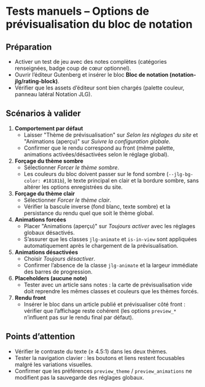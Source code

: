 # Tests manuels – Options de prévisualisation du bloc de notation

## Préparation
- Activer un test de jeu avec des notes complètes (catégories renseignées, badge coup de cœur optionnel).
- Ouvrir l’éditeur Gutenberg et insérer le bloc **Bloc de notation (notation-jlg/rating-block)**.
- Vérifier que les assets d’éditeur sont bien chargés (palette couleur, panneau latéral Notation JLG).

## Scénarios à valider
1. **Comportement par défaut**  
   - Laisser "Thème de prévisualisation" sur *Selon les réglages du site* et "Animations (aperçu)" sur *Suivre la configuration globale*.  
   - Confirmer que le rendu correspond au front (même palette, animations activées/désactivées selon le réglage global).
2. **Forçage du thème sombre**  
   - Sélectionner *Forcer le thème sombre*.  
   - Les couleurs du bloc doivent passer sur le fond sombre (`--jlg-bg-color: #18181b`), le texte principal en clair et la bordure sombre, sans altérer les options enregistrées du site.
3. **Forçage du thème clair**  
   - Sélectionner *Forcer le thème clair*.  
   - Vérifier la bascule inverse (fond blanc, texte sombre) et la persistance du rendu quel que soit le thème global.
4. **Animations forcées**  
   - Placer "Animations (aperçu)" sur *Toujours activer* avec les réglages globaux désactivés.  
   - S’assurer que les classes `jlg-animate` et `is-in-view` sont appliquées automatiquement après le chargement de la prévisualisation.
5. **Animations désactivées**  
   - Choisir *Toujours désactiver*.  
   - Confirmer l’absence de la classe `jlg-animate` et la largeur immédiate des barres de progression.
6. **Placeholders (aucune note)**  
   - Tester avec un article sans notes : la carte de prévisualisation vide doit reprendre les mêmes classes et couleurs que les thèmes forcés.
7. **Rendu front**  
   - Insérer le bloc dans un article publié et prévisualiser côté front : vérifier que l’affichage reste cohérent (les options `preview_*` n’influent pas sur le rendu final par défaut).

## Points d’attention
- Vérifier le contraste du texte (≥ 4.5:1) dans les deux thèmes.
- Tester la navigation clavier : les boutons et liens restent focusables malgré les variations visuelles.
- Confirmer que les préférences `preview_theme` / `preview_animations` ne modifient pas la sauvegarde des réglages globaux.
